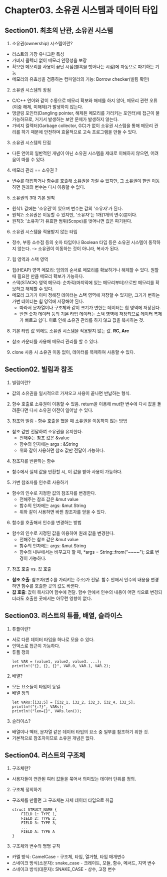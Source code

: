 # Chapter03. 소유권 시스템과 데이터 타입

## Section01. 최초의 난관, 소유권 시스템
01. 소유권(ownership) 시스템이란?
- 러스트의 가장 유니크한 특성
- 가비지 콜텍터 없이 메모리 안정성을 보장
- 확보한 메모리를 사용이 끝난 시점(블록을 벗어나는 시점)에 자동으로 파기하는 기능
- 메모리의 유효성을 검증하는 컴파일러의 기능: Borrow checker(빌림 확인)

02. 소유권 시스템의 장점
- C/C++ 언어와 같이 수동으로 메모리 확보와 해제를 하지 않아, 메모리 관련 오류(이중 해제, 미해제)가 발생하지 않는다.
- 댕글링 포인터(Dangling pointer, 해제된 메모리를 가리키는 포인터)에 접근이 불가능하므로, 거기서 발생하는 보안 문제가 발생하지 않는다.
- 가비지 컬렉터(Garbage collector, GC)가 없이 소유권 시스템을 통해 메모리 관리를 하기 때문에 안전하며 효율적으로 고속 프로그램을 만들 수 있다.

03. 소유권 시스템의 단점
- 다른 언어의 일반적인 개념이 아닌 소유권 시스템을 제대로 이해하지 않으면, 어려움이 따를 수 있다.

04. 메모리 관리 == 소유권 ?
- 변수를 대입하거나 함수를 호출해 소유권을 가질 수 있지만, 그 소유권이 한번 이동하면 원래의 변수는 다시 이용할 수 없다.

05. 소유권의 3대 기본 원칙
- 원칙1: 값에는 '소유권'이 있으며 변수는 값의 '소유자'가 된다.
- 원칙2: 소유권은 이동할 수 있지만, '소유자'는 1개(1개의 변수)뿐이다.
- 원칙3: '소유자'가 유효한 범위(Scope)를 벗어나면 값은 파기된다.

06. 소유권 시스템을 적용받지 않는 타입
- 정수, 부동 소수점 등의 숫자 타입이나 Boolean 타입 등은 소유권 시스템이 동작하지 않는다. -> 소유권이 이동하는 것이 아니라, 복사가 된다.

07. 힙 영역과 스택 영역
- 힙(HEAP) 영역 메모리: 임의의 순서로 메모리를 확보하거나 해제할 수 있다. 원할 때 필요한 만큼 메모리 확보가 가능하다.
- 스택(STACK) 영역 메모리: 순차적(마지막에 있는 메모리부터)으로만 메모리를 확보하고 해제할 수 있다.
- 메모리 크기가 이미 정해진 데이터는 스택 영역에 저장할 수 있지만, 크기가 변하는 가변 데이터는 힙 영역에 저장해야 된다.
    - 따라서 문자열이나 구조체와 같이 크기가 변한는 데이터는 힙 영역에 저장된다.
    - 반면 숫자 데이터 등의 기본 타입 데이터는 스택 영역에 저장되므로 데이터 복제가 빠르고 쉽다. 이로 인해 소유권 관리를 하지 않고 값을 복사하는 것.

08. 기본 타입 값 외에도 소유권 시스템을 적용받지 않는 값. **RC<T>, Arc<T>**
- 참조 카운터를 사용해 메모리 관리를 할 수 있다.

09. clone 사용 시 소유권 이동 없이, 데이터를 복제하여 사용할 수 있다.

## Section02. 빌림과 참조
01. 빌림이란?
- 값의 소유권을 일시적으로 가져오고 사용이 끝나면 반납하는 형식.

02. 함수 호출로 소유권이 이동할 수 있음. return을 이용해 mut한 변수에 다시 값을 돌려준다면 다시 소유권 이전이 일어날 수 있다.

03. 참조와 빌림 - 함수 호출을 했을 때 소유권을 이동하지 않는 방법
- 참조 값만 전달하여 소유권을 유지한다.
    - 전해주는 참조 값은 &value
    - 함수의 인자에는 args : &String
    - 위와 같이 사용하면 참조 값만 전달이 가능하다.

04. 참조자를 반환하는 함수
- 함수에서 실제 값을 반환할 시, 이 값을 받아 사용이 가능하다.

05. 가변 참조자를 인수로 사용하기
- 함수의 인수로 지정한 값의 참조자를 변경한다.
    - 전해주는 참조 값은 &mut value
    - 함수의 인자에는 args: &mut String
    - 위와 같이 사용하면 바뀐 참조자를 얻을 수 있다.

06. 함수를 호출해서 인수를 변경하는 방법
- 함수의 인수로 지정된 값을 이용하여 원래 값을 변경한다.
    - 전해주는 참조 값은 &mut value
    - 함수의 인자에는 args: &mut String
    - 함수의 내부에서는 바꾸고자 할 때, *args = String::from("~~~~"); 으로 변경이 가능하다.

07. 참조 호출 vs. 값 호출
- **참조 호출**: 참조자(변수를 가리키는 주소)가 전달. 함수 안에서 인수의 내용을 변경하면 함수를 호출한 곳의 값도 바뀐다.
- **값 호출**: 값이 복사되어 함수에 전달. 함수 안에서 인수의 내용이 어떤 식으로 변경되더라도 호출한 곳에서는 아무런 영향이 없다.

## Section03. 러스트의 튜플, 배열, 슬라이스
01. 튜플이란?
- 서로 다른 데이터 타입을 하나로 모을 수 있다.
- 인덱스로 접근이 가능하다.
- 튜플 정의
    ```
    let VAR = (value1, value2, value3. ...);
    println!("{}, {}, {}", VAR.0, VAR.1, VAR.2);
    ```

02. 배열?
- 모든 요소들이 타입이 동일.
- 배열 정의
    ```
    let VARs:[i32;5] = [i32_1, i32_2, i32_3, i32_4, i32_5];
    println!("{:?}", VARs);
    println!("len={}", VARs.len());
    ```

03. 슬라이스?
- 배열이나 벡터, 문자열 같은 데이터 타입의 요소 중 일부를 참조하기 위한 것.
- 기본적으로 참조자이므로 소유권 개념은 없다.

## Section04. 러스트의 구조체
01. 구조체란?
- 사용자들이 연관된 여러 값들을 묶어서 의미있는 데이터 단위를 정의.

02. 구조체 정의하기
- 구조체를 만들면 그 구조체는 자체 데이터 타입으로 취급
    ```
    struct STRUCT_NAME {
        FIELD 1: TYPE 1,
        FIELD 2: TYPE 2,
        FIELD 3: TYPE 3,
        ...
        FIELD A: TYPE A
    }
    ```

03. 구조체와 변수의 명명 규칙
- 카멜 방식: CamelCase - 구조체, 타입, 열거형, 타입 매개변수
- 스네이크 방식(소문자): snake_case - 크레이트, 모듈, 함수, 메서드, 지역 변수
- 스네이크 방식(대문자): SNAKE_CASE - 상수, 고정 변수